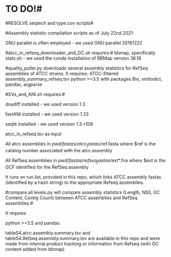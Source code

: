 # TO DO!#
#RESOLVE seqtech and type.cov scripts#



#Assembly statistic compilation scripts as of July 22nd 2021

GNU parallel is often employed - we used GNU parallel 20161222

#atcc_in_refseq_downloader_and_GC.sh requires:#
bbmap, specifically stats.sh - we used the conda installation of BBMap version 38.18

#quality_puller.py downloads several assembly statistics for RefSeq assemblies of ATCC strains. It requires:
ATCC-filtered assembly_summary_refseq.tsv
python >=3.5 with packages Bio, xmltodict, pandas, argparse

#SVs_and_ANI.sh requires:#

dnadiff installed - we used version 1.3

fastANI installed - we used version 1.33

seqtk installed - we used version 1.3-r106

atcc_in_refseq.tsv as input

All atcc assemblies in $pwd/fastas/atcc_fastas/$ref.fasta where $ref is the catalog number associated with the atcc assembly

All RefSeq assemblies in $pwd/fastas/refseq_fastas/$ext*.fna where $ext is the GCF identified for the RefSeq assembly

It runs on run.list, provided in this repo, which links ATCC assembly fastas (identified by a hash string) to the appropriate Refseq assemblies.

#compare.all.levels.py will compare assembly statistics (Length, N50, GC Content, Contig Count) between ATCC assemblies and RefSeq assemblies.#

It requres:

python >=3.5 and pandas

tableS4.atcc.assembly.summary.tsv and tableS4.Refseq.assembly.summary.tsv are available in this repo and were made from internal product tracking or information from Refseq (with GC content added from bbmap)